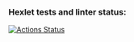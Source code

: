 ### Hexlet tests and linter status:
[![Actions Status](https://github.com/BDRunner/frontend-project-46/workflows/hexlet-check/badge.svg)](https://github.com/BDRunner/frontend-project-46/actions)